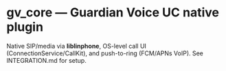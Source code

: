 # gv_core — Guardian Voice UC native plugin

Native SIP/media via **liblinphone**, OS-level call UI (ConnectionService/CallKit), and push-to-ring (FCM/APNs VoIP).
See INTEGRATION.md for setup.